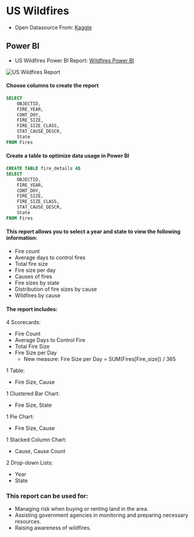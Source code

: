 # US Wildfires
- Open Datasource From: [Kaggle](https://www.kaggle.com/datasets/rtatman/188-million-us-wildfires)

## Power BI
- US Wildfires Power BI Report: [Wildfires Power BI](https://www.mediafire.com/file/2x1qq6er3rz41u8/US+Wildfires+Power+BI.pbix/file)

![US Wildfires Report](https://img2.pic.in.th/pic/Wildfires-power-bi.png)

#### Choose columns to create the report
```sql
SELECT
	OBJECTID,
	FIRE_YEAR,
	CONT_DOY,
	FIRE_SIZE,
	FIRE_SIZE_CLASS,
	STAT_CAUSE_DESCR,
	State
FROM Fires
```

#### Create a table to optimize data usage in Power BI
```sql
CREATE TABLE fire_details AS
SELECT
	OBJECTID,
	FIRE_YEAR,
	CONT_DOY,
	FIRE_SIZE,
	FIRE_SIZE_CLASS,
	STAT_CAUSE_DESCR,
	State
FROM Fires
```

#### This report allows you to select a year and state to view the following information:
- Fire count
- Average days to control fires
- Total fire size
- Fire size per day
- Causes of fires
- Fire sizes by state
- Distribution of fire sizes by cause
- Wildfires by cause

#### The report includes:
4 Scorecards:
- Fire Count
- Average Days to Control Fire
- Total Fire Size
- Fire Size per Day
  - New measure: Fire Size per Day = SUM(Fires[Fire_size]) / 365
  
1 Table:
- Fire Size, Cause

1 Clustered Bar Chart:
- Fire Size, State

1 Pie Chart:
- Fire Size, Cause

1 Stacked Column Chart:
- Cause, Cause Count

2 Drop-down Lists:
- Year
- State

### This report can be used for:
- Managing risk when buying or renting land in the area.
- Assisting government agencies in monitoring and preparing necessary resources.
- Raising awareness of wildfires.
